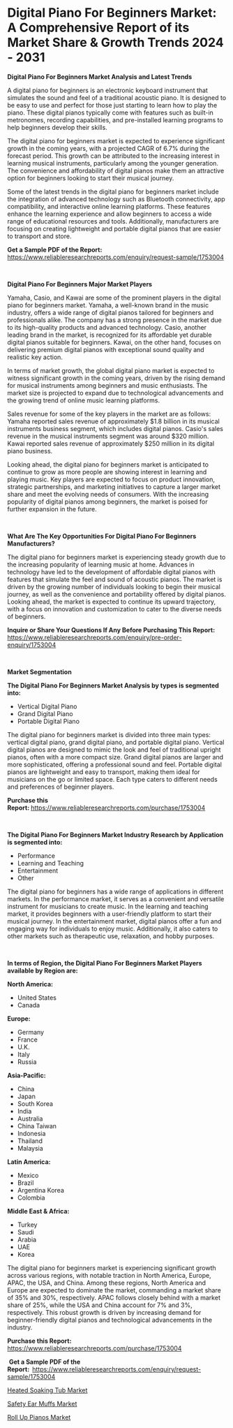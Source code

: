 <p><h1>Digital Piano For Beginners Market: A Comprehensive Report of its Market Share & Growth Trends 2024 - 2031</h1></p><p><strong>Digital Piano For Beginners Market Analysis and Latest Trends</strong></p>
<p><p>A digital piano for beginners is an electronic keyboard instrument that simulates the sound and feel of a traditional acoustic piano. It is designed to be easy to use and perfect for those just starting to learn how to play the piano. These digital pianos typically come with features such as built-in metronomes, recording capabilities, and pre-installed learning programs to help beginners develop their skills.</p><p>The digital piano for beginners market is expected to experience significant growth in the coming years, with a projected CAGR of 6.7% during the forecast period. This growth can be attributed to the increasing interest in learning musical instruments, particularly among the younger generation. The convenience and affordability of digital pianos make them an attractive option for beginners looking to start their musical journey.</p><p>Some of the latest trends in the digital piano for beginners market include the integration of advanced technology such as Bluetooth connectivity, app compatibility, and interactive online learning platforms. These features enhance the learning experience and allow beginners to access a wide range of educational resources and tools. Additionally, manufacturers are focusing on creating lightweight and portable digital pianos that are easier to transport and store.</p></p>
<p><strong>Get a Sample PDF of the Report:&nbsp;</strong> <a href="https://www.reliableresearchreports.com/enquiry/request-sample/1753004">https://www.reliableresearchreports.com/enquiry/request-sample/1753004</a></p>
<p>&nbsp;</p>
<p><strong>Digital Piano For Beginners Major Market Players</strong></p>
<p><p>Yamaha, Casio, and Kawai are some of the prominent players in the digital piano for beginners market. Yamaha, a well-known brand in the music industry, offers a wide range of digital pianos tailored for beginners and professionals alike. The company has a strong presence in the market due to its high-quality products and advanced technology. Casio, another leading brand in the market, is recognized for its affordable yet durable digital pianos suitable for beginners. Kawai, on the other hand, focuses on delivering premium digital pianos with exceptional sound quality and realistic key action.</p><p>In terms of market growth, the global digital piano market is expected to witness significant growth in the coming years, driven by the rising demand for musical instruments among beginners and music enthusiasts. The market size is projected to expand due to technological advancements and the growing trend of online music learning platforms.</p><p>Sales revenue for some of the key players in the market are as follows: Yamaha reported sales revenue of approximately $1.8 billion in its musical instruments business segment, which includes digital pianos. Casio's sales revenue in the musical instruments segment was around $320 million. Kawai reported sales revenue of approximately $250 million in its digital piano business.</p><p>Looking ahead, the digital piano for beginners market is anticipated to continue to grow as more people are showing interest in learning and playing music. Key players are expected to focus on product innovation, strategic partnerships, and marketing initiatives to capture a larger market share and meet the evolving needs of consumers. With the increasing popularity of digital pianos among beginners, the market is poised for further expansion in the future.</p></p>
<p>&nbsp;</p>
<p><strong>What Are The Key Opportunities For Digital Piano For Beginners Manufacturers?</strong></p>
<p><p>The digital piano for beginners market is experiencing steady growth due to the increasing popularity of learning music at home. Advances in technology have led to the development of affordable digital pianos with features that simulate the feel and sound of acoustic pianos. The market is driven by the growing number of individuals looking to begin their musical journey, as well as the convenience and portability offered by digital pianos. Looking ahead, the market is expected to continue its upward trajectory, with a focus on innovation and customization to cater to the diverse needs of beginners.</p></p>
<p><strong>Inquire or Share Your Questions If Any Before Purchasing This Report:</strong> <a href="https://www.reliableresearchreports.com/enquiry/pre-order-enquiry/1753004">https://www.reliableresearchreports.com/enquiry/pre-order-enquiry/1753004</a></p>
<p>&nbsp;</p>
<p><strong>Market Segmentation</strong></p>
<p><strong>The Digital Piano For Beginners Market Analysis by types is segmented into:</strong></p>
<p><ul><li>Vertical Digital Piano</li><li>Grand Digital Piano</li><li>Portable Digital Piano</li></ul></p>
<p><p>The digital piano for beginners market is divided into three main types: vertical digital piano, grand digital piano, and portable digital piano. Vertical digital pianos are designed to mimic the look and feel of traditional upright pianos, often with a more compact size. Grand digital pianos are larger and more sophisticated, offering a professional sound and feel. Portable digital pianos are lightweight and easy to transport, making them ideal for musicians on the go or limited space. Each type caters to different needs and preferences of beginner players.</p></p>
<p><strong>Purchase this Report:&nbsp;</strong><a href="https://www.reliableresearchreports.com/purchase/1753004">https://www.reliableresearchreports.com/purchase/1753004</a></p>
<p>&nbsp;</p>
<p><strong>The Digital Piano For Beginners Market Industry Research by Application is segmented into:</strong></p>
<p><ul><li>Performance</li><li>Learning and Teaching</li><li>Entertainment</li><li>Other</li></ul></p>
<p><p>The digital piano for beginners has a wide range of applications in different markets. In the performance market, it serves as a convenient and versatile instrument for musicians to create music. In the learning and teaching market, it provides beginners with a user-friendly platform to start their musical journey. In the entertainment market, digital pianos offer a fun and engaging way for individuals to enjoy music. Additionally, it also caters to other markets such as therapeutic use, relaxation, and hobby purposes.</p></p>
<p>&nbsp;</p>
<p><strong>In terms of Region, the Digital Piano For Beginners Market Players available by Region are:</strong></p>
<p>
    <p> <strong> North America: </strong>
        <ul>
            <li>United States</li>
            <li>Canada</li>
        </ul>
        </p> 
    <p> <strong> Europe: </strong>
        <ul>
            <li>Germany</li>
            <li>France</li>
            <li>U.K.</li>
            <li>Italy</li>
            <li>Russia</li>
        </ul>
        </p> 
    <p> <strong> Asia-Pacific: </strong>
        <ul>
            <li>China</li>
            <li>Japan</li>
            <li>South Korea</li>
            <li>India</li>
            <li>Australia</li>
            <li>China Taiwan</li>
            <li>Indonesia</li>
            <li>Thailand</li>
            <li>Malaysia</li>
        </ul>
        </p> 
    <p> <strong> Latin America: </strong>
        <ul>
            <li>Mexico</li>
            <li>Brazil</li>
            <li>Argentina Korea</li>
            <li>Colombia</li>
        </ul>
        </p> 
    <p> <strong> Middle East & Africa: </strong>
        <ul>
            <li>Turkey</li>
            <li>Saudi</li>
            <li>Arabia</li>
            <li>UAE</li>
            <li>Korea</li>
        </ul>
    </p>
    </p>
<p><p>The digital piano for beginners market is experiencing significant growth across various regions, with notable traction in North America, Europe, APAC, the USA, and China. Among these regions, North America and Europe are expected to dominate the market, commanding a market share of 35% and 30%, respectively. APAC follows closely behind with a market share of 25%, while the USA and China account for 7% and 3%, respectively. This robust growth is driven by increasing demand for beginner-friendly digital pianos and technological advancements in the industry.</p></p>
<p><strong>Purchase this Report: </strong><a href="https://www.reliableresearchreports.com/purchase/1753004">https://www.reliableresearchreports.com/purchase/1753004</a></p>
<p>&nbsp;<strong>Get a Sample PDF of the Report:&nbsp;&nbsp;</strong><a href="https://www.reliableresearchreports.com/enquiry/request-sample/1753004">https://www.reliableresearchreports.com/enquiry/request-sample/1753004</a></p>
<p><strong></strong></p>
<p><p><a href="https://github.com/dimitrishawkinswaynenp91rgz/Market-Research-Report-List-1/blob/main/heated-soaking-tub-market.md">Heated Soaking Tub Market</a></p><p><a href="https://github.com/changoleonlaverguenzanoexiste/Market-Research-Report-List-2/blob/main/safety-ear-muffs-market.md">Safety Ear Muffs Market</a></p><p><a href="https://github.com/danielneavesallisons03mba/Market-Research-Report-List-1/blob/main/roll-up-pianos-market.md">Roll Up Pianos Market</a></p></p>